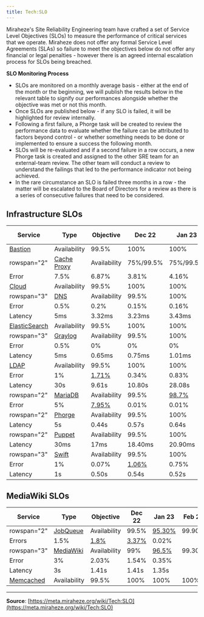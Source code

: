 ```yaml
---
title: Tech:SLO
---
```


Miraheze's Site Reliability Engineering team have crafted a set of Service Level Objectives (SLOs) to measure the performance of critical services that we operate. Miraheze does not offer any formal Service Level Agreements (SLAs) so failure to meet the objectives below do not offer any financial or legal penalties - however there is an agreed internal escalation process for SLOs being breached.

**SLO Monitoring Process**

* SLOs are monitored on a monthly average basis - either at the end of the month or the beginning, we will publish the results below in the relevant table to signify our performances alongside whether the objective was met or not this month.
* Once SLOs are published below - if any SLO is failed, it will be highlighted for review internally.
* Following a first failure, a Phorge task will be created to review the performance data to evaluate whether the failure can be attributed to factors beyond control - or whether something needs to be done or implemented to ensure a success the following month.
* SLOs will be re-evaluated and if a second failure in a row occurs, a new Phorge task is created and assigned to the other SRE team for an external-team review. The other team will conduct a review to understand the failings that led to the performance indicator not being achieved.
* In the rare circumstance an SLO is failed three months in a row - the matter will be escalated to the Board of Directors for a review as there is a series of consecutive failures that need to be considered.

## Infrastructure SLOs 

<!-- Success: style="background-color:#90ee90;" Fail: style="background-color:#f08080;" -->

| Service | Type | Objective | Dec 22 | Jan 23 | Feb 23 | Mar 23 | Apr 23 | May 23 | Jun 23 | Jul 23 | Aug 23 | Sep 23 | Oct 23 | Nov 23 |
| --- | --- | --- | --- | --- | --- | --- | --- | --- | --- | --- | --- | --- | --- | --- |
| [Bastion](https://meta.miraheze.org/wiki/Tech:Bastion) | Availability | 99.5% | 100% | 100% | 100% | |  |  |  |  |  |  |  |
| rowspan="2" | [Cache Proxy](/tech-docs/techvarnish) | Availability | 75%/99.5% | 75%/99.5% | 75%/99.5% | 75%/99.9% | |  |  |  |  |  |  |  |
| Error | 7.5% | 6.87% | 3.81% | 4.16% | |  |  |  |  |  |  |  |
| [Cloud](/tech-docs/techproxmox) | Availability | 99.5% | 100% | 100% | 100% | |  |  |  |  |  |  |  |
| rowspan="3" | [DNS](/tech-docs/techdns) | Availability | 99.5% | 100% | 100% | 100% | |  |  |  |  |  |  |  |
| Error | 0.5% | 0.2% | 0.15% | 0.16% | |  |  |  |  |  |  |  |
| Latency | 5ms | 3.32ms | 3.23ms | 3.43ms | |  |  |  |  |  |  |  |
| [ElasticSearch](https://meta.miraheze.org/wiki/Tech:ElasticSearch) | Availability | 99.5% | 100% | 100% | 100% | |  |  |  |  |  |  |  |
| rowspan="3" | [Graylog](/tech-docs/techgraylog) | Availability | 99.5% | 100% | 100% | 100% | |  |  |  |  |  |  |  |
| Error | 0.5% | 0% | 0% | 0% | |  |  |  |  |  |  |  |
| Latency | 5ms | 0.65ms | 0.75ms | 1.01ms | |  |  |  |  |  |  |  |
| [LDAP](/tech-docs/techldap) | Availability | 99.5% | 100% | 100% | 100% | |  |  |  |  |  |  |  |
| Error | 1% | [1.71%](https://meta.miraheze.org/wiki/phorge:T10216) | 0.34% | 0.83% | |  |  |  |  |  |  |  |
| Latency | 30s | 9.61s | 10.80s | 28.08s | |  |  |  |  |  |  |  |
| rowspan="2" | [MariaDB](/tech-docs/techmariadb) | Availability | 99.5% | [98.7%](https://meta.miraheze.org/wiki/phorge:T10217) | 100% | 100% | |  |  |  |  |  |  |  |
| Error | 5% | [7.95%](https://meta.miraheze.org/wiki/phorge:T10217) | 0.01% | 0.01% | |  |  |  |  |  |  |  |
| rowspan="2" | [Phorge](/tech-docs/techphorge) | Availability | 99.5% | 100% | 99.90% | 99.90% | |  |  |  |  |  |  |  |
| Latency | 5s | 0.44s | 0.57s | 0.64s | |  |  |  |  |  |  |  |
| rowspan="2" | [Puppet](/tech-docs/techpuppet) | Availability | 99.5% | 100% | 100% | 99.99% | |  |  |  |  |  |  |  |
| Latency | 30ms | 17ms | 18.40ms | 20.90ms | |  |  |  |  |  |  |  |
| rowspan="3" | [Swift](/tech-docs/techswift) | Availability | 99.5% | 100% | 100% | 100% | |  |  |  |  |  |  |  |
| Error | 1% | 0.07% | [1.06%](https://meta.miraheze.org/wiki/phorge:T10434) | 0.75% | |  |  |  |  |  |  |  |
| Latency | 1s | 0.50s | 0.54s | 0.52s | |  |  |  |  |  |  |  |

## MediaWiki SLOs

<!-- Success: style="background-color:#90ee90;" Fail: style="background-color:#f08080;" -->

| Service | Type | Objective | Dec 22 | Jan 23 | Feb 23 | Mar 23 | Apr 23 | May 23 | Jun 23 | Jul 23 | Aug 23 | Sep 23 | Oct 23 | Nov 23 |
| --- | --- | --- | --- | --- | --- | --- | --- | --- | --- | --- | --- | --- | --- | --- |
| rowspan="2" | [JobQueue](/tech-docs/techmediawiki_appserver#jobrunner) | Availability | 99.5% | [95.30%](https://meta.miraheze.org/wiki/phorge:T10218) | 99.90% | 100% | |  |  |  |  |  |  |  |
| Errors | 1.5% | [1.8%](https://meta.miraheze.org/wiki/phorge:T10218) | [3.37%](https://meta.miraheze.org/wiki/phorge:T10218) | 0.02% | |  |  |  |  |  |  |  |
| rowspan="3" | [MediaWiki](/tech-docs/techmediawiki_appserver) | Availability | 99% | [96.5%](https://meta.miraheze.org/wiki/phorge:T10219) | 99.30% | 99.50% | |  |  |  |  |  |  |  |
| Error | 3% | 2.03% | 1.54% | 0.35% | |  |  |  |  |  |  |  |
| Latency | 3s | 1.41s | 1.41s | 1.35s | |  |  |  |  |  |  |  |
| [Memcached](/tech-docs/techmemcached) | Availability | 99.5% | 100% | 100% | 100% | |  |  |  |  |  |  |  |

----
**Source**: [https://meta.miraheze.org/wiki/Tech:SLO](https://meta.miraheze.org/wiki/Tech:SLO)